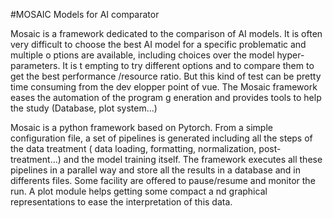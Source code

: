 #MOSAIC Models for AI comparator

Mosaic is a framework dedicated to the comparison of AI models. It is often very
 difficult to choose the best AI model for a specific problematic and multiple o
ptions are available, including choices over the model hyper-parameters. It is t
empting to try different options and to compare them to get the best performance
/resource ratio. But this kind of test can be pretty time consuming from the dev
elopper point of vue. The Mosaic framework eases the automation of the program g
eneration and provides tools to help the study (Database, plot system…)

Mosaic is a python framework based on Pytorch. From a simple configuration file,
 a set of pipelines is generated including all the steps of the data treatment (
data loading, formatting, normalization, post-treatment…) and the model training
 itself. The framework executes all these pipelines in a parallel way and store 
all the results in a database and in differents files. Some facility are offered
 to pause/resume and monitor the run. A plot module helps getting some compact a
nd graphical representations to ease the interpretation of this data.
